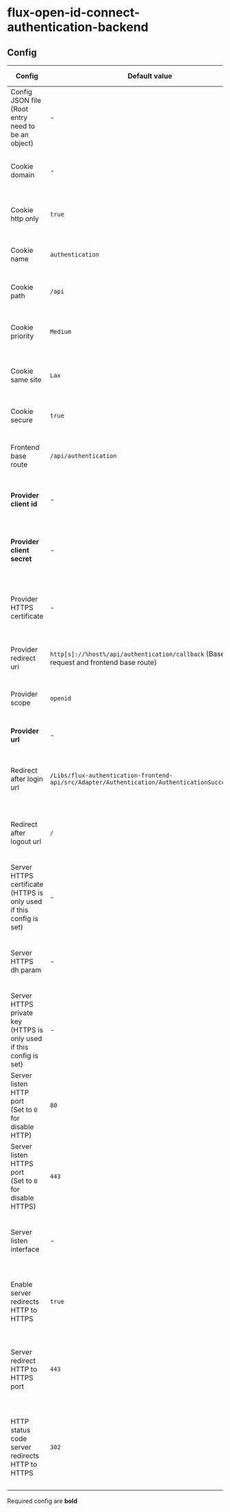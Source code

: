 # flux-open-id-connect-authentication-backend

## Config

| Config | Default value | Environment variable | Cli parameter | Config JSON file |
| ------ | ------------- | -------------------- | ------------- | ---------------- |
| Config JSON file<br>(Root entry need to be an object) | *-* | `FLUX_OPEN_ID_CONNECT_AUTHENTICATION_BACKEND_CONFIG_FILE` | `--config-file ...` | *-* |
| Cookie domain | *-* | `FLUX_OPEN_ID_CONNECT_AUTHENTICATION_BACKEND_COOKIE_DOMAIN`<br>`FLUX_OPEN_ID_CONNECT_AUTHENTICATION_BACKEND_COOKIE_DOMAIN_FILE` | `--cookie-domain ...`<br>`--cookie-domain-file ...` | `"cookie-domain": "..."`<br>`"cookie-domain-file": "..."` |
| Cookie http only | `true` | `FLUX_OPEN_ID_CONNECT_AUTHENTICATION_BACKEND_COOKIE_HTTP_ONLY`<br>`FLUX_OPEN_ID_CONNECT_AUTHENTICATION_BACKEND_COOKIE_HTTP_ONLY_FILE` | `--cookie-http-only ...`<br>`--cookie-http-only-file ...` | `"cookie-http-only": ...`<br>`"cookie-http-only-file": "..."` |
| Cookie name | `authentication` | `FLUX_OPEN_ID_CONNECT_AUTHENTICATION_BACKEND_COOKIE_NAME`<br>`FLUX_OPEN_ID_CONNECT_AUTHENTICATION_BACKEND_COOKIE_NAME_FILE` | `--cookie-name ...`<br>`--cookie-name-file ...` | `"cookie-name": "..."`<br>`"cookie-name-file": "..."` |
| Cookie path | `/api` | `FLUX_OPEN_ID_CONNECT_AUTHENTICATION_BACKEND_COOKIE_PATH`<br>`FLUX_OPEN_ID_CONNECT_AUTHENTICATION_BACKEND_COOKIE_PATH_FILE` | `--cookie-path ...`<br>`--cookie-path-file ...` | `"cookie-path": "..."`<br>`"cookie-path-file": "..."` |
| Cookie priority | `Medium` | `FLUX_OPEN_ID_CONNECT_AUTHENTICATION_BACKEND_COOKIE_PRIORITY`<br>`FLUX_OPEN_ID_CONNECT_AUTHENTICATION_BACKEND_COOKIE_PRIORITY_FILE` | `--cookie-priority ...`<br>`--cookie-priority-file ...` | `"cookie-priority": "..."`<br>`"cookie-priority-file": "..."` |
| Cookie same site | `Lax` | `FLUX_OPEN_ID_CONNECT_AUTHENTICATION_BACKEND_COOKIE_SAME_SITE`<br>`FLUX_OPEN_ID_CONNECT_AUTHENTICATION_BACKEND_COOKIE_SAME_SITE_FILE` | `--cookie-same-site ...`<br>`--cookie-same-site-file ...` | `"cookie-same-site": "..."`<br>`"cookie-same-site-file": "..."` |
| Cookie secure | `true` | `FLUX_OPEN_ID_CONNECT_AUTHENTICATION_BACKEND_COOKIE_SECURE`<br>`FLUX_OPEN_ID_CONNECT_AUTHENTICATION_BACKEND_COOKIE_SECURE_FILE` | `--cookie-secure ...`<br>`--cookie-secure-file ...` | `"cookie-secure": ...`<br>`"cookie-secure-file": "..."` |
| Frontend base route | `/api/authentication` | `FLUX_OPEN_ID_CONNECT_AUTHENTICATION_BACKEND_FRONTEND_BASE_ROUTE`<br>`FLUX_OPEN_ID_CONNECT_AUTHENTICATION_BACKEND_FRONTEND_BASE_ROUTE_FILE` | `--frontend-base-route ...`<br>`--frontend-base-route-file ...` | `"frontend-base-route": "..."`<br>`"frontend-base-route-file": "..."` |
| **Provider client id** | *-* | `FLUX_OPEN_ID_CONNECT_AUTHENTICATION_BACKEND_PROVIDER_CLIENT_ID`<br>`FLUX_OPEN_ID_CONNECT_AUTHENTICATION_BACKEND_PROVIDER_CLIENT_ID_FILE` | `--provider-client-id ...`<br>`--provider-client-id-file ...` | `"provider-url": "..."`<br>`"provider-client-id-file": "..."` |
| **Provider client secret** | *-* | `FLUX_OPEN_ID_CONNECT_AUTHENTICATION_BACKEND_PROVIDER_CLIENT_SECRET`<br>`FLUX_OPEN_ID_CONNECT_AUTHENTICATION_BACKEND_PROVIDER_CLIENT_SECRET_FILE` | `--provider-client-secret ...`<br>`--provider-client-secret-file ...` | `"provider-client-secret": "..."`<br>`"provider-client-secret-file": "..."` |
| Provider HTTPS certificate | *-* | `FLUX_OPEN_ID_CONNECT_AUTHENTICATION_BACKEND_PROVIDER_HTTPS_CERTIFICATE`<br>`FLUX_OPEN_ID_CONNECT_AUTHENTICATION_BACKEND_PROVIDER_HTTPS_CERTIFICATE_FILE` | `--provider-https-certificate ...`<br>`--provider-https-certificate-file ...` | `"provider-https-certificate": "..."`<br>`"provider-https-certificate-file": "..."` |
| Provider redirect uri | `http[s]://%host%/api/authentication/callback` (Based on request and frontend base route) | `FLUX_OPEN_ID_CONNECT_AUTHENTICATION_BACKEND_PROVIDER_REDIRECT_URI`<br>`FLUX_OPEN_ID_CONNECT_AUTHENTICATION_BACKEND_PROVIDER_REDIRECT_URI_FILE` | `--provider-redirect-uri ...`<br>`--provider-redirect-uri-file ...` | `"provider-redirect-uri": "..."`<br>`"provider-redirect-uri-file": "..."` |
| Provider scope | `openid` | `FLUX_OPEN_ID_CONNECT_AUTHENTICATION_BACKEND_PROVIDER_SCOPE`<br>`FLUX_OPEN_ID_CONNECT_AUTHENTICATION_BACKEND_PROVIDER_SCOPE_FILE` | `--provider-scope ...`<br>`--provider-scope-file ...` | `"provider-scope": "..."`<br>`"provider-scope-file": "..."` |
| **Provider url** | *-* | `FLUX_OPEN_ID_CONNECT_AUTHENTICATION_BACKEND_PROVIDER_URL`<br>`FLUX_OPEN_ID_CONNECT_AUTHENTICATION_BACKEND_PROVIDER_URL_FILE` | `--provider-url ...`<br>`--provider-url-file ...` | `"provider-url": "..."`<br>`"provider-url-file": "..."` |
| Redirect after login url | `/Libs/flux-authentication-frontend-api/src/Adapter/Authentication/AuthenticationSuccess.html` | `FLUX_OPEN_ID_CONNECT_AUTHENTICATION_BACKEND_REDIRECT_AFTER_LOGIN_URL`<br>`FLUX_OPEN_ID_CONNECT_AUTHENTICATION_BACKEND_REDIRECT_AFTER_LOGIN_URL_FILE` | `--redirect-after-login-url ...`<br>`--redirect-after-login-url-file ...` | `"redirect-after-login-url": "..."`<br>`"redirect-after-login-url-file": "..."` |
| Redirect after logout url | `/` | `FLUX_OPEN_ID_CONNECT_AUTHENTICATION_BACKEND_REDIRECT_AFTER_LOGOUT_URL`<br>`FLUX_OPEN_ID_CONNECT_AUTHENTICATION_BACKEND_REDIRECT_AFTER_LOGOUT_URL_FILE` | `--redirect-after-logout-url ...`<br>`--redirect-after-logout-url-file ...` | `"redirect-after-logout-url": "..."`<br>`"redirect-after-logout-url-file": "..."` |
| Server HTTPS certificate<br>(HTTPS is only used if this config is set) | *-* | `FLUX_OPEN_ID_CONNECT_AUTHENTICATION_BACKEND_SERVER_HTTPS_CERTIFICATE`<br>`FLUX_OPEN_ID_CONNECT_AUTHENTICATION_BACKEND_SERVER_HTTPS_CERTIFICATE_FILE` | `--server-https-certificate ...`<br>`--server-https-certificate-file ...` | `"server-https-certificate": "..."`<br>`"server-https-certificate-file": "..."` |
| Server HTTPS dh param | *-* | `FLUX_OPEN_ID_CONNECT_AUTHENTICATION_BACKEND_SERVER_HTTPS_DHPARAM`<br>`FLUX_OPEN_ID_CONNECT_AUTHENTICATION_BACKEND_SERVER_HTTPS_DHPARAM_FILE` | `--server-https-dhparam ...`<br>`--server-https-dhparam-file ...` | `"server-https-dhparam": "..."`<br>`"server-https-dhparam-file": "..."` |
| Server HTTPS private key<br>(HTTPS is only used if this config is set) | *-* | `FLUX_OPEN_ID_CONNECT_AUTHENTICATION_BACKEND_SERVER_HTTPS_KEY`<br>`FLUX_OPEN_ID_CONNECT_AUTHENTICATION_BACKEND_SERVER_HTTPS_KEY_FILE` | `--server-https-key ...`<br>`--server-https-key-file ...` | `"server-https-key": "..."`<br>`"server-https-key-file": "..."` |
| Server listen HTTP port<br>(Set to `0` for disable HTTP) | `80` | `FLUX_OPEN_ID_CONNECT_AUTHENTICATION_BACKEND_SERVER_LISTEN_HTTP_PORT`<br>`FLUX_OPEN_ID_CONNECT_AUTHENTICATION_BACKEND_SERVER_LISTEN_HTTP_PORT_FILE` | `--server-listen-http-port ...`<br>`--server-listen-http-port-file ...` | `"server-listen-http-port": ...`<br>`"server-listen-http-port-file": "..."` |
| Server listen HTTPS port<br>(Set to `0` for disable HTTPS) | `443` | `FLUX_OPEN_ID_CONNECT_AUTHENTICATION_BACKEND_SERVER_LISTEN_HTTPS_PORT`<br>`FLUX_OPEN_ID_CONNECT_AUTHENTICATION_BACKEND_SERVER_LISTEN_HTTPS_PORT_FILE` | `--server-listen-https-port ...`<br>`--server-listen-https-port-file ...` | `"server-listen-https-port": ...`<br>`"server-listen-https-port-file": "..."` |
| Server listen interface | *-* | `FLUX_OPEN_ID_CONNECT_AUTHENTICATION_BACKEND_SERVER_LISTEN_INTERFACE`<br>`FLUX_OPEN_ID_CONNECT_AUTHENTICATION_BACKEND_SERVER_LISTEN_INTERFACE_FILE` | `--server-listen-interface ...`<br>`--server-listen-interface-file ...` | `"server-listen-interface": "..."`<br>`"server-listen-interface-file": "..."` |
| Enable server redirects HTTP to HTTPS | `true` | `FLUX_OPEN_ID_CONNECT_AUTHENTICATION_BACKEND_SERVER_REDIRECT_HTTP_TO_HTTPS`<br>`FLUX_OPEN_ID_CONNECT_AUTHENTICATION_BACKEND_SERVER_REDIRECT_HTTP_TO_HTTPS_FILE` | `--server-redirect-http-to-https ...`<br>`--server-redirect-http-to-https-file ...` | `"server-redirect-http-to-https": ...`<br>`"server-redirect-http-to-https-file": "..."` |
| Server redirect HTTP to HTTPS port | `443` | `FLUX_OPEN_ID_CONNECT_AUTHENTICATION_BACKEND_SERVER_REDIRECT_HTTP_TO_HTTPS_PORT`<br>`FLUX_OPEN_ID_CONNECT_AUTHENTICATION_BACKEND_SERVER_REDIRECT_HTTP_TO_HTTPS_PORT_FILE` | `--server-redirect-http-to-https-port ...`<br>`--server-redirect-http-to-https-port-file ...` | `"server-redirect-http-to-https-port": ...`<br>`"server-redirect-http-to-https-port-file": "..."` |
| HTTP status code server redirects HTTP to HTTPS | `302` | `FLUX_OPEN_ID_CONNECT_AUTHENTICATION_BACKEND_SERVER_REDIRECT_HTTP_TO_HTTPS_STATUS_CODE`<br>`FLUX_OPEN_ID_CONNECT_AUTHENTICATION_BACKEND_SERVER_REDIRECT_HTTP_TO_HTTPS_STATUS_CODE_FILE` | `--server-redirect-http-to-https-status-code ...`<br>`--server-redirect-http-to-https-status-code-file ...` | `"server-redirect-http-to-https-status-code": ...`<br>`"server-redirect-http-to-https-status-code-file": "..."` |

Required config are **bold**
